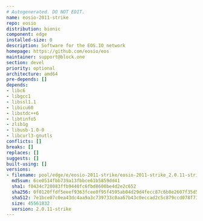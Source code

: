 ```yaml
---
# Autogenerated. DO NOT EDIT.
name: eosio-2011-strike
repo: eosio
distribution: bionic
component: edge
installed-size: 0
description: Software for the EOS.IO network
homepage: https://github.com/eosio/eos
maintainer: support@block.one
section: devel
priority: optional
architecture: amd64
pre-depends: []
depends:
- libc6
- libgcc1
- libssl1.1
- libicu60
- libstdc++6
- libtinfo5
- zlib1g
- libusb-1.0-0
- libcurl3-gnutls
conflicts: []
breaks: []
replaces: []
suggests: []
built-using: []
versions:
- filename: pool/edge/e/eosio-2011-strike/eosio-2011-strike_2.0.11-strike-ubuntu-18.04_amd64.deb
  md5sum: 6ce0514fbb739a13fbbce61b5859dd41
  sha1: f0434c728083ffb9440fc6fbd8600be4d2e2c652
  sha256: 0f0120ffdf5eeef9363fcee0f95f4595ab04d29d4fecc87c6b8e2607f35d59f8
  sha512: 7e1bce07c0ea43dc4aa9a3c739733c0aa67b43c0eccad2c5c879ccd078f73735d3169c9348a6b4800ba2bf2f9a4f810fae0d1ca226acebcb61c96fa2a5d7ba9a
  size: 45561832
  version: 2.0.11-strike
---
```

